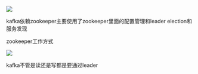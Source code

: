 

![](https://gitee.com/hxc8/images7/raw/master/img/202407190030238.jpg)





kafka依赖zookeeper主要使用了zookeeper里面的配置管理和leader election和服务发现











zookeeper工作方式



![](https://gitee.com/hxc8/images7/raw/master/img/202407190030757.jpg)







kafka不管是读还是写都是要通过leader





